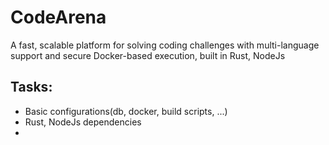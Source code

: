 # CodeArena
A fast, scalable platform for solving coding challenges with multi-language support and secure Docker-based execution, built in Rust, NodeJs

## Tasks:
- Basic configurations(db, docker, build scripts, ...)
- Rust, NodeJs dependencies
- 
